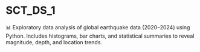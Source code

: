 # SCT_DS_1
 📊 Exploratory data analysis of global earthquake data (2020–2024) using Python. Includes histograms, bar charts, and statistical summaries to reveal magnitude, depth, and location trends.  
